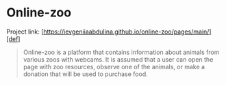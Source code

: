 # Online-zoo

Project link: [https://ievgeniiaabdulina.github.io/online-zoo/pages/main/][def]

> Online-zoo is a platform that contains information about animals from various zoos with webcams. It is assumed that a user can open the page with zoo resources, observe one of the animals, or make a donation that will be used to purchase food.

[def]: #Online-zoo